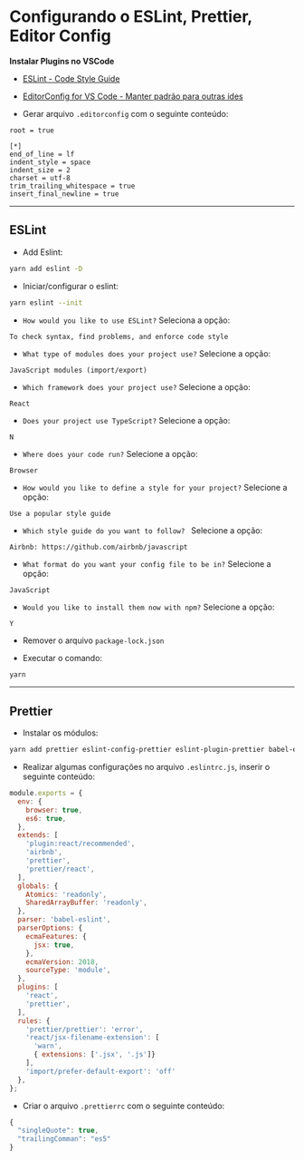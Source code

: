 <h1>Configurando o ESLint, Prettier, Editor Config</h1>

<strong>Instalar Plugins no VSCode</strong>
* [ESLint - Code Style Guide](https://marketplace.visualstudio.com/items?itemName=dbaeumer.vscode-eslint)
* [EditorConfig for VS Code - Manter padrão para outras ides](https://marketplace.visualstudio.com/items?itemName=EditorConfig.EditorConfig)

* Gerar arquivo ```.editorconfig``` com o seguinte conteúdo:

```
root = true

[*]
end_of_line = lf
indent_style = space
indent_size = 2
charset = utf-8
trim_trailing_whitespace = true
insert_final_newline = true

```


---

<h2>ESLint</h2>


- Add Eslint:

```bash
yarn add eslint -D
```

- Iniciar/configurar o eslint:

```bash
yarn eslint --init
```

- `How would you like to use ESLint?` Seleciona a opção:

```
To check syntax, find problems, and enforce code style
```

- `What type of modules does your project use?` Selecione a opção:

```
JavaScript modules (import/export)
```

- `Which framework does your project use?` Selecione a opção:

```
React
```

- `Does your project use TypeScript?` Selecione a opção:

```
N
```

- `Where does your code run?` Selecione a opção:

```
Browser
```

- `How would you like to define a style for your project?` Selecione a opção:

```
Use a popular style guide
```

- `Which style guide do you want to follow? ` Selecione a opção:

```
Airbnb: https://github.com/airbnb/javascript
```

- `What format do you want your config file to be in?` Selecione a opção:

```
JavaScript
```

- `Would you like to install them now with npm?` Selecione a opção:

```
Y
```

- Remover o arquivo `package-lock.json`

- Executar o comando:

```bash
yarn
```


---

<h2>Prettier</h2>

- Instalar os módulos:

```bash
yarn add prettier eslint-config-prettier eslint-plugin-prettier babel-eslint -D
```

- Realizar algumas configurações no arquivo `.eslintrc.js`, inserir o seguinte conteúdo:

```js
module.exports = {
  env: {
    browser: true,
    es6: true,
  },
  extends: [
    'plugin:react/recommended',
    'airbnb',
    'prettier',
    'prettier/react',
  ],
  globals: {
    Atomics: 'readonly',
    SharedArrayBuffer: 'readonly',
  },
  parser: 'babel-eslint',
  parserOptions: {
    ecmaFeatures: {
      jsx: true,
    },
    ecmaVersion: 2018,
    sourceType: 'module',
  },
  plugins: [
    'react',
    'prettier',
  ],
  rules: {
    'prettier/prettier': 'error',
    'react/jsx-filename-extension': [
      'warn',
      { extensions: ['.jsx', '.js']}
    ],
    'import/prefer-default-export': 'off'
  },
};

```

- Criar o arquivo `.prettierrc` com o seguinte conteúdo:

```js
{
  "singleQuote": true,
  "trailingComman": "es5"
}

```
